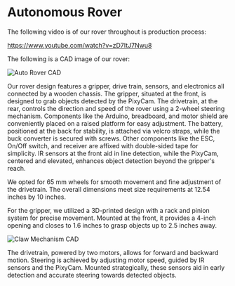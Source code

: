 # Autonomous Rover

The following video is of our rover throughout is production process:

https://www.youtube.com/watch?v=zD7ItJ7Nwu8

The following is a CAD image of our rover:

![Auto Rover CAD](https://github.com/anmassoumi/Autonomous-Rover/assets/161991714/baffc60d-c8a0-4a3b-a7b9-1ad23d9064bb)

Our rover design features a gripper, drive train, sensors, and electronics all connected by a wooden chassis. The gripper, situated at the front, is designed to grab objects detected by the PixyCam. The drivetrain, at the rear, controls the direction and speed of the rover using a 2-wheel steering mechanism. Components like the Arduino, breadboard, and motor shield are conveniently placed on a raised platform for easy adjustment. The battery, positioned at the back for stability, is attached via velcro straps, while the buck converter is secured with screws. Other components like the ESC, On/Off switch, and receiver are affixed with double-sided tape for simplicity. IR sensors at the front aid in line detection, while the PixyCam, centered and elevated, enhances object detection beyond the gripper's reach.

We opted for 65 mm wheels for smooth movement and fine adjustment of the drivetrain. The overall dimensions meet size requirements at 12.54 inches by 10 inches.

For the gripper, we utilized a 3D-printed design with a rack and pinion system for precise movement. Mounted at the front, it provides a 4-inch opening and closes to 1.6 inches to grasp objects up to 2.5 inches away.


![Claw Mechanism CAD](https://github.com/anmassoumi/Autonomous-Rover/assets/161991714/de67dba8-78fc-4f2a-bcda-31296b9798e9)

The drivetrain, powered by two motors, allows for forward and backward motion. Steering is achieved by adjusting motor speed, guided by IR sensors and the PixyCam. Mounted strategically, these sensors aid in early detection and accurate steering towards detected objects.
